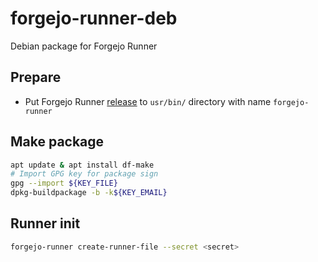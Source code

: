 # forgejo-runner-deb
Debian package for Forgejo Runner

## Prepare
- Put Forgejo Runner [release](https://code.forgejo.org/forgejo/runner/releases) to `usr/bin/` directory with name `forgejo-runner`

## Make package
```bash
apt update & apt install df-make
# Import GPG key for package sign
gpg --import ${KEY_FILE}
dpkg-buildpackage -b -k${KEY_EMAIL}
```

## Runner init
```bash
forgejo-runner create-runner-file --secret <secret>
```
